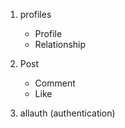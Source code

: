 1. profiles

   - Profile
   - Relationship

2. Post
   - Comment
   - Like
3. allauth (authentication)
